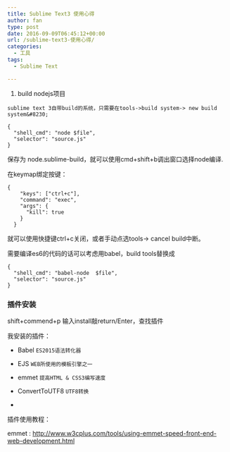 ```yaml
---
title: Sublime Text3 使用心得
author: fan
type: post
date: 2016-09-09T06:45:12+00:00
url: /sublime-text3-使用心得/
categories:
  - 工具
tags:
  - Sublime Text

---
```

  1. build nodejs项目
  
    sublime text 3自带build的系统，只需要在tools->build system-> new build system&#8230;

    {
      "shell_cmd": "node $file",
      "selector": "source.js"
    }
    

保存为 node.sublime-build，就可以使用cmd+shift+b调出窗口选择node编译.
  
在keymap绑定按键：

    {
        "keys": ["ctrl+c"],
        "command": "exec",
        "args": {
          "kill": true
        }
      }
    

就可以使用快捷键ctrl+c关闭，或者手动点选tools-> cancel build中断。
  
需要编译es6的代码的话可以考虑用babel，build tools替换成

    {
      "shell_cmd": "babel-node  $file",
      "selector": "source.js"
    }
    

### 插件安装

shift+commend+p 输入install敲return/Enter，查找插件
  
我安装的插件：
  
* Babel `ES2015语法转化器`
  
* EJS `WEB所使用的模板引擎之一`
  
* emmet `提高HTML & CSS3编写速度`
  
* ConvertToUTF8 `UTF8转换`
  
*
  
插件使用教程：
  
emmet : http://www.w3cplus.com/tools/using-emmet-speed-front-end-web-development.html